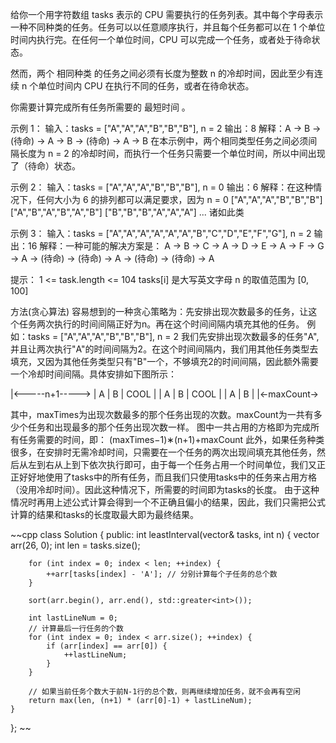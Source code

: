 给你一个用字符数组 tasks 表示的 CPU 需要执行的任务列表。其中每个字母表示一种不同种类的任务。任务可以以任意顺序执行，并且每个任务都可以在 1 个单位时间内执行完。在任何一个单位时间，CPU 可以完成一个任务，或者处于待命状态。

然而，两个 相同种类 的任务之间必须有长度为整数 n 的冷却时间，因此至少有连续 n 个单位时间内 CPU 在执行不同的任务，或者在待命状态。

你需要计算完成所有任务所需要的 最短时间 。

示例 1：
输入：tasks = ["A","A","A","B","B","B"], n = 2
输出：8
解释：A -> B -> (待命) -> A -> B -> (待命) -> A -> B
     在本示例中，两个相同类型任务之间必须间隔长度为 n = 2 的冷却时间，而执行一个任务只需要一个单位时间，所以中间出现了（待命）状态。 

示例 2：
输入：tasks = ["A","A","A","B","B","B"], n = 0
输出：6
解释：在这种情况下，任何大小为 6 的排列都可以满足要求，因为 n = 0
["A","A","A","B","B","B"]
["A","B","A","B","A","B"]
["B","B","B","A","A","A"]
...
诸如此类

示例 3：
输入：tasks = ["A","A","A","A","A","A","B","C","D","E","F","G"], n = 2
输出：16
解释：一种可能的解决方案是：
     A -> B -> C -> A -> D -> E -> A -> F -> G -> A -> (待命) -> (待命) -> A -> (待命) -> (待命) -> A

提示：
	1 <= task.length <= 104
	tasks[i] 是大写英文字母
	n 的取值范围为 [0, 100]

方法(贪心算法)
容易想到的一种贪心策略为：先安排出现次数最多的任务，让这个任务两次执行的时间间隔正好为n。再在这个时间间隔内填充其他的任务。
例如：tasks = ["A","A","A","B","B","B"], n = 2
我们先安排出现次数最多的任务"A",并且让两次执行"A"的时间间隔为2。在这个时间间隔内，我们用其他任务类型去填充，又因为其他任务类型只有"B"一个，不够填充2的时间间隔，因此额外需要一个冷却时间间隔。具体安排如下图所示：

|<-----n+1----->
| A | B | COOL |
| A | B | COOL |
| A | B |
|<-maxCount->

其中，maxTimes为出现次数最多的那个任务出现的次数。maxCount为一共有多少个任务和出现最多的那个任务出现次数一样。
图中一共占用的方格即为完成所有任务需要的时间，即：
(maxTimes−1)∗(n+1)+maxCount
此外，如果任务种类很多，在安排时无需冷却时间，只需要在一个任务的两次出现间填充其他任务，然后从左到右从上到下依次执行即可，由于每一个任务占用一个时间单位，我们又正正好好地使用了tasks中的所有任务，而且我们只使用tasks中的任务来占用方格（没用冷却时间）。因此这种情况下，所需要的时间即为tasks的长度。
由于这种情况时再用上述公式计算会得到一个不正确且偏小的结果，因此，我们只需把公式计算的结果和tasks的长度取最大即为最终结果。

~~cpp
class Solution {
public:
    int leastInterval(vector<char>& tasks, int n) {
        vector<int> arr(26, 0);
        int len = tasks.size();

        for (int index = 0; index < len; ++index) {
            ++arr[tasks[index] - 'A']; // 分别计算每个子任务的总个数
        }

        sort(arr.begin(), arr.end(), std::greater<int>());

        int lastLineNum = 0;
        // 计算最后一行任务的个数
        for (int index = 0; index < arr.size(); ++index) {
            if (arr[index] == arr[0]) {
                ++lastLineNum;
            }
        }

        // 如果当前任务个数大于前N-1行的总个数，则再继续增加任务，就不会再有空闲
        return max(len, (n+1) * (arr[0]-1) + lastLineNum);
    }
};
~~